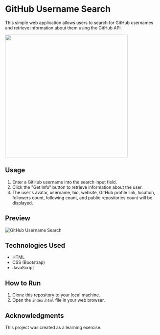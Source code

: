 # GitHub Username Search

This simple web application allows users to search for GitHub usernames and retrieve information about them using the GitHub API.

<img src="https://i.imgur.com/6XCqLl8.png" width="400">

## Usage

1. Enter a GitHub username into the search input field.
2. Click the "Get Info" button to retrieve information about the user.
3. The user's avatar, username, bio, website, GitHub profile link, location, followers count, following count, and public repositories count will be displayed.

## Preview

![GitHub Username Search]()

## Technologies Used

- HTML
- CSS (Bootstrap)
- JavaScript

## How to Run

1. Clone this repository to your local machine.
2. Open the `index.html` file in your web browser.

## Acknowledgments

This project was created as a learning exercise.
